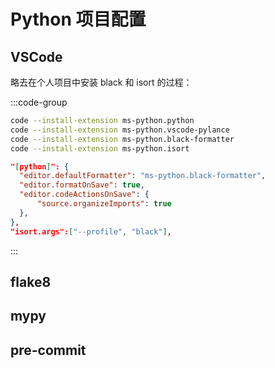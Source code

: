# Python 项目配置

## VSCode

略去在个人项目中安装 black 和 isort 的过程：

:::code-group
```sh [一键安装]
code --install-extension ms-python.python
code --install-extension ms-python.vscode-pylance
code --install-extension ms-python.black-formatter
code --install-extension ms-python.isort
```

```json [保存自动格式化]
"[python]": {
  "editor.defaultFormatter": "ms-python.black-formatter",
  "editor.formatOnSave": true,
  "editor.codeActionsOnSave": {
      "source.organizeImports": true
  },
},
"isort.args":["--profile", "black"],
```
:::

## flake8

## mypy

## pre-commit

